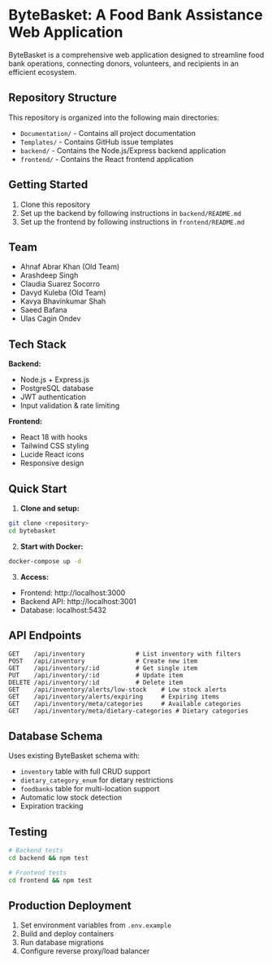 # ByteBasket: A Food Bank Assistance Web Application

ByteBasket is a comprehensive web application designed to streamline food bank operations, connecting donors, volunteers, and recipients in an efficient ecosystem.

## Repository Structure

This repository is organized into the following main directories:

- `Documentation/` - Contains all project documentation
- `Templates/` - Contains GitHub issue templates
- `backend/` - Contains the Node.js/Express backend application
- `frontend/` - Contains the React frontend application

## Getting Started

1. Clone this repository
2. Set up the backend by following instructions in `backend/README.md`
3. Set up the frontend by following instructions in `frontend/README.md`

## Team

- Ahnaf Abrar Khan (Old Team)
- Arashdeep Singh
- Claudia Suarez Socorro 
- Davyd Kuleba (Old Team)
- Kavya Bhavinkumar Shah
- Saeed Bafana 
- Ulas Cagin Ondev 


## Tech Stack

**Backend:**
- Node.js + Express.js
- PostgreSQL database
- JWT authentication
- Input validation & rate limiting

**Frontend:**
- React 18 with hooks
- Tailwind CSS styling
- Lucide React icons
- Responsive design

## Quick Start

1. **Clone and setup:**
```bash
git clone <repository>
cd bytebasket
```

2. **Start with Docker:**
```bash
docker-compose up -d
```

3. **Access:**
- Frontend: http://localhost:3000
- Backend API: http://localhost:3001
- Database: localhost:5432

## API Endpoints

```
GET    /api/inventory              # List inventory with filters
POST   /api/inventory              # Create new item
GET    /api/inventory/:id          # Get single item
PUT    /api/inventory/:id          # Update item
DELETE /api/inventory/:id          # Delete item
GET    /api/inventory/alerts/low-stock    # Low stock alerts
GET    /api/inventory/alerts/expiring     # Expiring items
GET    /api/inventory/meta/categories     # Available categories
GET    /api/inventory/meta/dietary-categories # Dietary categories
```

## Database Schema

Uses existing ByteBasket schema with:
- `inventory` table with full CRUD support
- `dietary_category_enum` for dietary restrictions
- `foodbanks` table for multi-location support
- Automatic low stock detection
- Expiration tracking

## Testing

```bash
# Backend tests
cd backend && npm test

# Frontend tests  
cd frontend && npm test
```

## Production Deployment

1. Set environment variables from `.env.example`
2. Build and deploy containers
3. Run database migrations
4. Configure reverse proxy/load balancer

